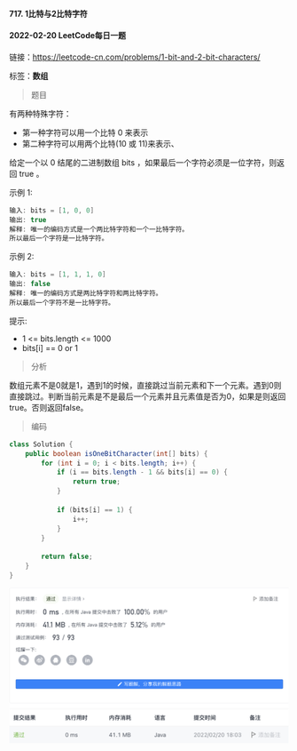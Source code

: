 #### 717. 1比特与2比特字符

#### 2022-02-20 LeetCode每日一题

链接：https://leetcode-cn.com/problems/1-bit-and-2-bit-characters/

标签：**数组**

> 题目

有两种特殊字符：

- 第一种字符可以用一个比特 0 来表示
- 第二种字符可以用两个比特(10 或 11)来表示、

给定一个以 0 结尾的二进制数组 bits ，如果最后一个字符必须是一位字符，则返回 true 。

示例 1:

```java
输入: bits = [1, 0, 0]
输出: true
解释: 唯一的编码方式是一个两比特字符和一个一比特字符。
所以最后一个字符是一比特字符。
```

示例 2:

```java
输入: bits = [1, 1, 1, 0]
输出: false
解释: 唯一的编码方式是两比特字符和两比特字符。
所以最后一个字符不是一比特字符。
```


提示:

- 1 <= bits.length <= 1000
- bits[i] == 0 or 1

> 分析

数组元素不是0就是1，遇到1的时候，直接跳过当前元素和下一个元素。遇到0则直接跳过。判断当前元素是不是最后一个元素并且元素值是否为0，如果是则返回true。否则返回false。

> 编码

```java
class Solution {
    public boolean isOneBitCharacter(int[] bits) {
        for (int i = 0; i < bits.length; i++) {
            if (i == bits.length - 1 && bits[i] == 0) {
                return true;
            }

            if (bits[i] == 1) {
                i++;
            }
        }

        return false;
    }
}
```

![image-20220220180400337](717.1比特与2比特字符.assets/image-20220220180400337-5351441.png)